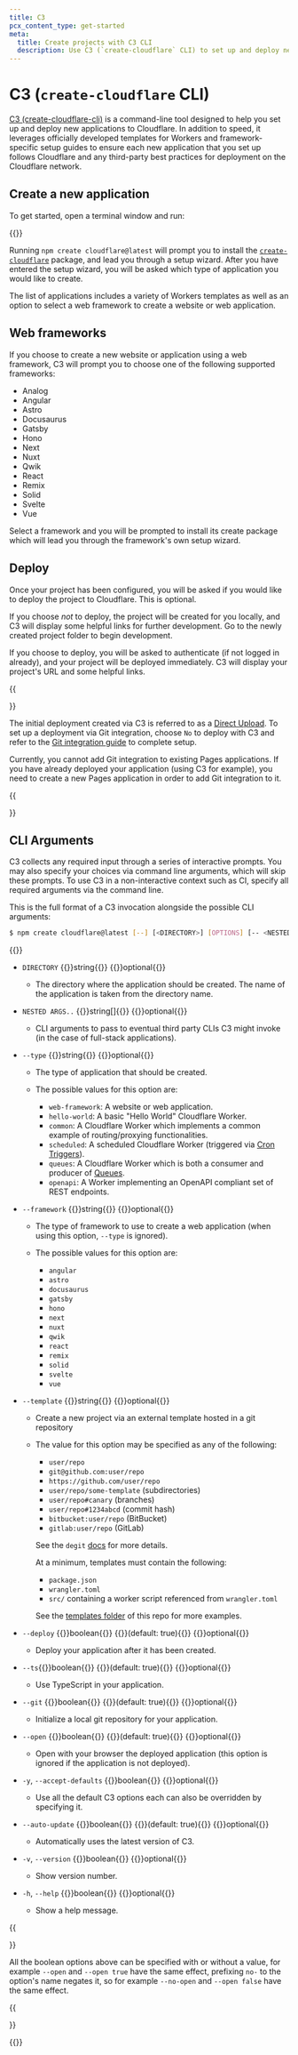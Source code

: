```yaml
---
title: C3
pcx_content_type: get-started
meta:
  title: Create projects with C3 CLI
  description: Use C3 (`create-cloudflare` CLI) to set up and deploy new applications using framework-specific setup guides to ensure each new application follows Cloudflare and any third-party best practices for deployment.
---
```


# C3 (`create-cloudflare` CLI)

[C3 (create-cloudflare-cli)](https://github.com/cloudflare/workers-sdk/tree/main/packages/create-cloudflare) is a command-line tool designed to help you set up and deploy new applications to Cloudflare. In addition to speed, it leverages officially developed templates for Workers and framework-specific setup guides to ensure each new application that you set up follows Cloudflare and any third-party best practices for deployment on the Cloudflare network.

## Create a new application

To get started, open a terminal window and run:

{{<render file="/_c3-run-command.md" productFolder="/workers/" >}}

Running `npm create cloudflare@latest` will prompt you to install the [`create-cloudflare`](https://www.npmjs.com/package/create-cloudflare) package, and lead you through a setup wizard. After you have entered the setup wizard, you will be asked which type of application you would like to create.

The list of applications includes a variety of Workers templates as well as an option to select a web framework to create a website or web application.

## Web frameworks

If you choose to create a new website or application using a web framework, C3 will prompt you to choose one of the following supported frameworks:

- Analog
- Angular
- Astro
- Docusaurus
- Gatsby
- Hono
- Next
- Nuxt
- Qwik
- React
- Remix
- Solid
- Svelte
- Vue

Select a framework and you will be prompted to install its create package which will lead you through the framework's own setup wizard.

## Deploy

Once your project has been configured, you will be asked if you would like to deploy the project to Cloudflare. This is optional.

If you choose _not_ to deploy, the project will be created for you locally, and C3 will display some helpful links for further development. Go to the newly created project folder to begin development.

If you choose to deploy, you will be asked to authenticate (if not logged in already), and your project will be deployed immediately. C3 will display your project's URL and some helpful links.

{{<Aside type="warning" header="Git integration">}}

The initial deployment created via C3 is referred to as a [Direct Upload](/pages/get-started/direct-upload/). To set up a deployment via Git integration, choose `No` to deploy with C3 and refer to the [Git integration guide](/pages/get-started/git-integration/) to complete setup.

Currently, you cannot add Git integration to existing Pages applications. If you have already deployed your application (using C3 for example), you need to create a new Pages application in order to add Git integration to it.

{{</Aside>}}

## CLI Arguments

C3 collects any required input through a series of interactive prompts. You may also specify your choices via command line arguments, which will skip these prompts. To use C3 in a non-interactive context such as CI, specify all required arguments via the command line.

This is the full format of a C3 invocation alongside the possible CLI arguments:

```sh
$ npm create cloudflare@latest [--] [<DIRECTORY>] [OPTIONS] [-- <NESTED ARGS...>]
```

{{<definitions>}}

- `DIRECTORY` {{<type>}}string{{</type>}} {{<prop-meta>}}optional{{</prop-meta>}}
  - The directory where the application should be created. The name of the application is taken from the directory name.
- `NESTED ARGS..` {{<type>}}string[]{{</type>}} {{<prop-meta>}}optional{{</prop-meta>}}
  - CLI arguments to pass to eventual third party CLIs C3 might invoke (in the case of full-stack applications).
- `--type` {{<type>}}string{{</type>}} {{<prop-meta>}}optional{{</prop-meta>}}

  - The type of application that should be created.

  - The possible values for this option are:

    - `web-framework`: A website or web application.
    - `hello-world`: A basic "Hello World" Cloudflare Worker.
    - `common`: A Cloudflare Worker which implements a common example of routing/proxying functionalities.
    - `scheduled`: A scheduled Cloudflare Worker (triggered via [Cron Triggers](/workers/configuration/cron-triggers/)).
    - `queues`: A Cloudflare Worker which is both a consumer and producer of [Queues](/queues/).
    - `openapi`: A Worker implementing an OpenAPI compliant set of REST endpoints.

- `--framework` {{<type>}}string{{</type>}} {{<prop-meta>}}optional{{</prop-meta>}}

  - The type of framework to use to create a web application (when using this option, `--type` is ignored).

  - The possible values for this option are:

    - `angular`
    - `astro`
    - `docusaurus`
    - `gatsby`
    - `hono`
    - `next`
    - `nuxt`
    - `qwik`
    - `react`
    - `remix`
    - `solid`
    - `svelte`
    - `vue`

- `--template` {{<type>}}string{{</type>}} {{<prop-meta>}}optional{{</prop-meta>}}
  - Create a new project via an external template hosted in a git repository

  - The value for this option may be specified as any of the following:

    - `user/repo`
    - `git@github.com:user/repo`
    - `https://github.com/user/repo`
    - `user/repo/some-template` (subdirectories)
    - `user/repo#canary` (branches)
    - `user/repo#1234abcd` (commit hash)
    - `bitbucket:user/repo` (BitBucket)
    - `gitlab:user/repo` (GitLab)

    See the `degit` [docs](https://github.com/Rich-Harris/degit) for more details.

    At a minimum, templates must contain the following:

    - `package.json`
    - `wrangler.toml`
    - `src/` containing a worker script referenced from `wrangler.toml`

    See the [templates folder](https://github.com/cloudflare/workers-sdk/tree/main/templates) of this repo for more examples.

- `--deploy` {{<type>}}boolean{{</type>}} {{<prop-meta>}}(default: true){{</prop-meta>}} {{<prop-meta>}}optional{{</prop-meta>}}

  - Deploy your application after it has been created.

- `--ts`{{<type>}}boolean{{</type>}} {{<prop-meta>}}(default: true){{</prop-meta>}} {{<prop-meta>}}optional{{</prop-meta>}}

  - Use TypeScript in your application.

- `--git` {{<type>}}boolean{{</type>}} {{<prop-meta>}}(default: true){{</prop-meta>}} {{<prop-meta>}}optional{{</prop-meta>}}

  - Initialize a local git repository for your application.

- `--open` {{<type>}}boolean{{</type>}} {{<prop-meta>}}(default: true){{</prop-meta>}} {{<prop-meta>}}optional{{</prop-meta>}}

  - Open with your browser the deployed application (this option is ignored if the application is not deployed).

- `-y`, `--accept-defaults` {{<type>}}boolean{{</type>}} {{<prop-meta>}}optional{{</prop-meta>}}

  - Use all the default C3 options each can also be overridden by specifying it.

- `--auto-update` {{<type>}}boolean{{</type>}} {{<prop-meta>}}(default: true){{</prop-meta>}} {{<prop-meta>}}optional{{</prop-meta>}}

  - Automatically uses the latest version of C3.

- `-v`, `--version` {{<type>}}boolean{{</type>}} {{<prop-meta>}}optional{{</prop-meta>}}

  - Show version number.

- `-h`, `--help` {{<type>}}boolean{{</type>}} {{<prop-meta>}}optional{{</prop-meta>}}

  - Show a help message.

{{<Aside type="note">}}

All the boolean options above can be specified with or without a value, for example `--open` and `--open true` have the same effect, prefixing `no-` to the option's name negates it, so for example `--no-open` and `--open false` have the same effect.

{{</Aside>}}

{{</definitions>}}
